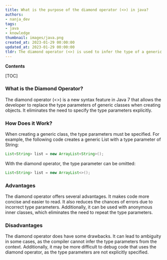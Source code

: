 ```yaml
---
title: What is the purpose of the diamond operator (<>) in java?
authors:
- nanja_dev
tags:
- java
- knowledge
thumbnail: images/java.png
created_at: 2023-01-29 00:00:00
updated_at: 2023-01-29 00:00:00
tldr: The diamond operator (<>) is used to infer the type of a generic expression in Java.
---
```


**Contents**

[TOC]

### What is the Diamond Operator? 
The diamond operator (<>) is a new syntax feature in Java 7 that allows the developer to replace the type parameters of generic classes when creating objects. It eliminates the need to specify the type parameters explicitly.

### How Does it Work? 
When creating a generic class, the type parameters must be specified. For example, the following code creates a generic List with a type parameter of String: 

```java
List<String> list = new ArrayList<String>();
```

With the diamond operator, the type parameter can be omitted: 

```java
List<String> list = new ArrayList<>();
```

### Advantages 
The diamond operator offers several advantages. It makes code more concise and easier to read. It also reduces the chances of errors due to incorrect type parameters. Additionally, it can be used with anonymous inner classes, which eliminates the need to repeat the type parameters. 

### Disadvantages 
The diamond operator does have some drawbacks. It can lead to ambiguity in some cases, as the compiler cannot infer the type parameters from the context. Additionally, it may be more difficult to debug code that uses the diamond operator, as the type parameters are not explicitly specified.
